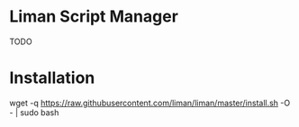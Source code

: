 # Liman Script Manager

TODO

# Installation

wget -q https://raw.githubusercontent.com/liman/liman/master/install.sh -O - | sudo bash
